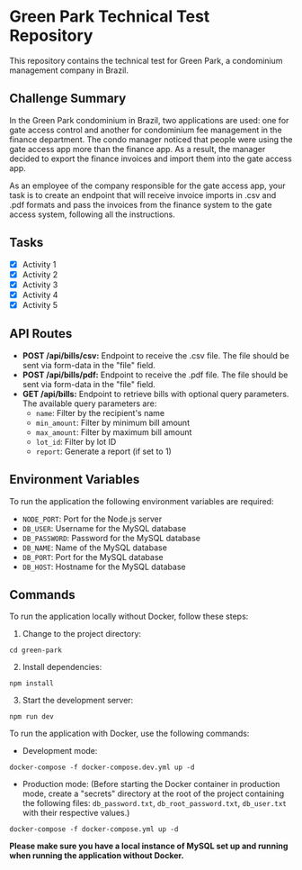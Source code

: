 # Green Park Technical Test Repository

This repository contains the technical test for Green Park, a condominium management company in Brazil.

## Challenge Summary

In the Green Park condominium in Brazil, two applications are used: one for gate access control and another for condominium fee management in the finance department. The condo manager noticed that people were using the gate access app more than the finance app. As a result, the manager decided to export the finance invoices and import them into the gate access app.

As an employee of the company responsible for the gate access app, your task is to create an endpoint that will receive invoice imports in .csv and .pdf formats and pass the invoices from the finance system to the gate access system, following all the instructions.

## Tasks

- [x] Activity 1
- [x] Activity 2
- [x] Activity 3
- [x] Activity 4
- [x] Activity 5

## API Routes

- **POST /api/bills/csv:** Endpoint to receive the .csv file. The file should be sent via form-data in the "file" field.
- **POST /api/bills/pdf:** Endpoint to receive the .pdf file. The file should be sent via form-data in the "file" field.
- **GET /api/bills:** Endpoint to retrieve bills with optional query parameters. The available query parameters are:
  - `name`: Filter by the recipient's name
  - `min_amount`: Filter by minimum bill amount
  - `max_amount`: Filter by maximum bill amount
  - `lot_id`: Filter by lot ID
  - `report`: Generate a report (if set to 1)

## Environment Variables

To run the application the following environment variables are required:

- `NODE_PORT`: Port for the Node.js server
- `DB_USER`: Username for the MySQL database
- `DB_PASSWORD`: Password for the MySQL database
- `DB_NAME`: Name of the MySQL database
- `DB_PORT`: Port for the MySQL database
- `DB_HOST`: Hostname for the MySQL database

## Commands

To run the application locally without Docker, follow these steps:

1. Change to the project directory:
```
cd green-park
```
2. Install dependencies:
```
npm install
```
3. Start the development server:
```
npm run dev
```

To run the application with Docker, use the following commands:

- Development mode:
```
docker-compose -f docker-compose.dev.yml up -d
```

- Production mode:
(Before starting the Docker container in production mode, create a "secrets" directory at the root of the project containing the following files: `db_password.txt`, `db_root_password.txt`, `db_user.txt` with their respective values.)
```
docker-compose -f docker-compose.yml up -d
```

**Please make sure you have a local instance of MySQL set up and running when running the application without Docker.**
